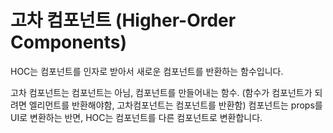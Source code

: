 # 고차 컴포넌트 (Higher-Order Components)

HOC는 컴포넌트를 인자로 받아서 새로운 컴포넌트를 반환하는 함수입니다.

고차 컴포넌트는 컴포넌트는 아님, 컴포넌트를 만들어내는 함수.
(함수가 컴포넌트가 되려면 엘리먼트를 반환해야함, 고차컴포넌트는 컴포넌트를 반환함)
컴포넌트는 props를 UI로 변환하는 반면, HOC는 컴포넌트를 다른 컴포넌트로 변환합니다.